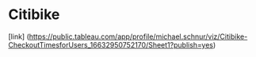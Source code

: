 # Citibike
[link] (https://public.tableau.com/app/profile/michael.schnur/viz/Citibike-CheckoutTimesforUsers_16632950752170/Sheet1?publish=yes)

